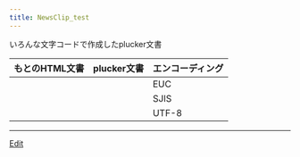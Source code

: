 ```yaml
---
title: NewsClip_test
---
```

いろんな文字コードで作成したplucker文書

|もとのHTML文書|plucker文書|エンコーディング |
|-----|-----|-----|
|[](euc.html)|[](euc.pdb)| EUC |
|[](sjis.html)|[](sjis.pdb)| SJIS |
|[](utf8.html)|[](utf8.pdb)| UTF-8 |


<!--  -->


----
[Edit](https://github.com/vitroid/vitroid.github.io/edit/master/MD/NewsClip_test.md)
